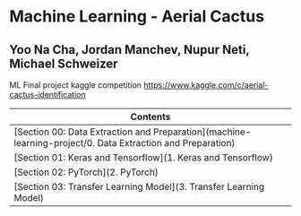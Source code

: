 # Machine Learning - Aerial Cactus
## Yoo Na Cha, Jordan Manchev, Nupur Neti, Michael Schweizer

ML Final project kaggle competition 
https://www.kaggle.com/c/aerial-cactus-identification



| Contents |
|---|
| [Section 00: Data Extraction and Preparation](machine-learning-project/0. Data Extraction and Preparation) |
| [Section 01: Keras and Tensorflow](1. Keras and Tensorflow) |
| [Section 02: PyTorch](2. PyTorch) |
| [Section 03: Transfer Learning Model](3. Transfer Learning Model) |
